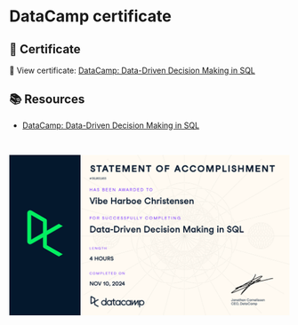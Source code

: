 # DataCamp certificate

## 📄 Certificate
🔗 View certificate: [DataCamp: Data-Driven Decision Making in SQL](https://www.datacamp.com/statement-of-accomplishment/course/bd5027a4e8abc649c52c185c5e8f344d70e86782?raw=1)

## 📚 Resources
- [DataCamp: Data-Driven Decision Making in SQL](https://app.datacamp.com/learn/courses/data-driven-decision-making-in-sql)

$~$

![Exploratory Data Analysis in SQL](https://github.com/VibeHarboe/Data-Driven-Decision-Making-in-SQL/blob/a20defdfc759ccc781e8162077ed8c29782fc141/visuals/Data-Driven%20Decision%20Making%20in%20SQL.png "Data-Driven Decision Making in SQL")
